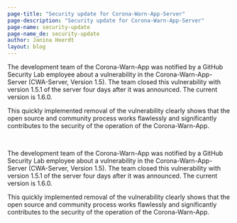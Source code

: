 ```yaml
---
page-title: "Security update for Corona-Warn-App-Server"
page-description: "Security update for Corona-Warn-App-Server"
page-name: security-update
page-name_de: security-update
author: Janina Hoerdt
layout: blog
---
```


The development team of the Corona-Warn-App was notified by a GitHub Security Lab employee about a vulnerability in the Corona-Warn-App-Server (CWA-Server, Version 1.5). The team closed this vulnerability with version 1.5.1 of the server four days after it was announced. The current version is 1.6.0.

This quickly implemented removal of the vulnerability clearly shows that the open source and community process works flawlessly and significantly contributes to the security of the operation of the Corona-Warn-App.


<!-- overview -->
</br>

The development team of the Corona-Warn-App was notified by a GitHub Security Lab employee about a vulnerability in the Corona-Warn-App-Server (CWA-Server, Version 1.5). The team closed this vulnerability with version 1.5.1 of the server four days after it was announced. The current version is 1.6.0.

This quickly implemented removal of the vulnerability clearly shows that the open source and community process works flawlessly and significantly contributes to the security of the operation of the Corona-Warn-App.